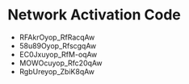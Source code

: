 # Network Activation Code
* RFAkrOyop_RfRacqAw
* 58u89Oyop_RfscgqAw
* EC0Jxuyop_RfM-oqAw
* MOWOcuyop_Rfc20qAw
* RgbUreyop_ZbiK8qAw